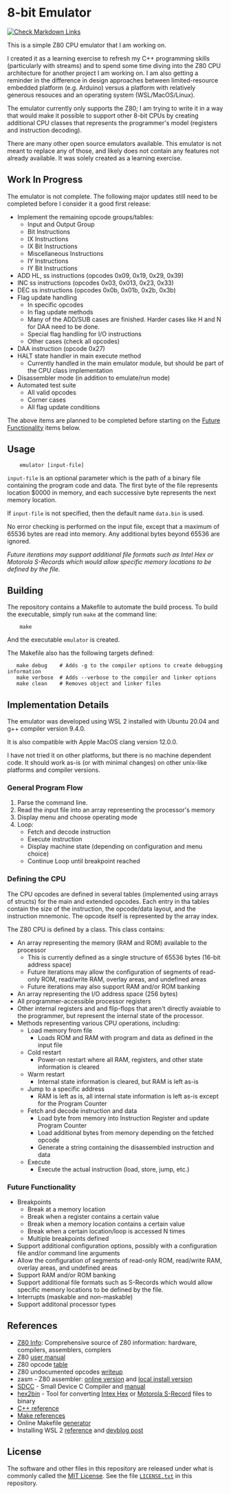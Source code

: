 # 8-bit Emulator

<!-- markdown-link-check-disable-next-line -->
[![Check Markdown Links](https://github.com/Andy4495/emulator-8-bit/actions/workflows/CheckMarkdownLinks.yml/badge.svg)](https://github.com/Andy4495/8-bit-emulator/actions/workflows/CheckMarkdownLinks.yml)

This is a simple Z80 CPU emulator that I am working on.

I created it as a learning exercise to refresh my C++ programming skills (particularly with streams) and to spend some time diving into the Z80 CPU architecture for another project I am working on. I am also getting a reminder in the difference in design approaches between limited-resource embedded platform (e.g. Arduino) versus a platform with relatively generous resouces and an operating system (WSL/MacOS/Linux).

The emulator currently only supports the Z80; I am trying to write it in a way that would make it possible to support other 8-bit CPUs by creating additional CPU classes that represents the programmer's model (registers and instruction decoding).

There are many other open source emulators available. This emulator is not meant to replace any of those, and likely does not contain any features not already available. It was solely created as a learning exercise.

## Work In Progress

The emulator is not complete. The following major updates still need to be completed before I consider it a good first release:

- Implement the remaining opcode groups/tables:
  - Input and Output Group
  - Bit Instructions
  - IX Instructions
  - IX Bit Instructions
  - Miscellaneous Instructions
  - IY Instructions
  - IY Bit Instructions
- ADD HL, ss instructions (opcodes 0x09, 0x19, 0x29, 0x39)
- INC ss instructions (opcodes 0x03, 0x013, 0x23, 0x33)
- DEC ss instructions (opcodes 0x0b, 0x01b, 0x2b, 0x3b)
- Flag update handling
  - In specific opcodes
  - In flag update methods
  - Many of the ADD/SUB cases are finished. Harder cases like H and N for DAA need to be done.
  - Special flag handling for I/O instructions
  - Other cases (check all opcodes)
- DAA instruction (opcode 0x27)
- HALT state handler in main execute method
  - Currently handled in the main emulator module, but should be part of the CPU class implementation
- Disassembler mode (in addition to emulate/run mode)
- Automated test suite
  - All valid opcodes
  - Corner cases
  - All flag update conditions

The above items are planned to be completed before starting on the [Future Functionality](#future-functionality) items below.

## Usage

```shell
    emulator [input-file]
```

`input-file` is an optional parameter which is the path of a binary file containing the program code and data. The first byte of the file represents location $0000 in memory, and each successive byte represents the next memory location.

If `input-file` is not specified, then the default name `data.bin` is used.

No error checking is performed on the input file, except that a maximum of 65536 bytes are read into memory. Any additional bytes beyond 65536 are ignored.

*Future iterations may support additional file formats such as Intel Hex or Motorola S-Records which would allow specific memory locations to be defined by the file.*

## Building

The repository contains a Makefile to automate the build process. To build the executable, simply run `make` at the command line:

```shell
    make
```

And the executable `emulator` is created.

The Makefile also has the following targets defined:

```text
   make debug    # Adds -g to the compiler options to create debugging information
   make verbose  # Adds --verbose to the compiler and linker options
   make clean    # Removes object and linker files
```

## Implementation Details

The emulator was developed using WSL 2 installed with Ubuntu 20.04 and g++ compiler version 9.4.0.

It is also compatible with Apple MacOS clang version 12.0.0.

I have not tried it on other platforms, but there is no machine dependent code. It should work as-is (or with minimal changes) on other unix-like platforms and compiler versions.

### General Program Flow

1. Parse the command line.
2. Read the input file into an array representing the processor's memory
3. Display menu and choose operating mode
4. Loop:
    - Fetch and decode instruction
    - Execute instruction
    - Display machine state (depending on configuration and menu choice)
    - Continue Loop until breakpoint reached

### Defining the CPU

The CPU opcodes are defined in several tables (implemented using arrays of structs) for the main and extended opcodes. Each entry in tha tables contain the size of the instruction, the opcode/data layout, and the instruction mnemonic. The opcode itself is represented by the array index.

The Z80 CPU is defined by a class. This class contains:

- An array representing the memory (RAM and ROM) available to the processor
  - This is currently defined as a single structure of 65536 bytes (16-bit address space)
  - Future iterations may allow the configuration of segments of read-only ROM, read/write RAM, overlay areas, and undefined areas
  - Future iterations may also support RAM and/or ROM banking
- An array representing the I/O address space (256 bytes)
- All programmer-accessible processor registers
- Other internal registers and and flip-flops that aren't directly avaiable to the programmer, but represent the internal state of the processor.
- Methods representing various CPU operations, including:
  - Load memory from file
    - Loads ROM and RAM with program and data as defined in the input file
  - Cold restart
    - Power-on restart where all RAM, registers, and other state information is cleared
  - Warm restart
    - Internal state information is cleared, but RAM is left as-is
  - Jump to a specific address
    - RAM is left as is, all internal state information is left as-is except for the Program Counter
  - Fetch and decode instruction and data
    - Load byte from memory into Instruction Register and update Program Counter
    - Load additional bytes from memory depending on the fetched opcode
    - Generate a string containing the disassembled instruction and data
  - Execute
    - Execute the actual instruction (load, store, jump, etc.)

### Future Functionality

- Breakpoints
  - Break at a memory location
  - Break when a register contains a certain value
  - Break when a memory location contains a certain value
  - Break when a certain location/loop is accessed N times
  - Multiple breakpoints defined
- Support additional configuration options, possibly with a configuration file and/or command line arguments
- Allow the configuration of segments of read-only ROM, read/write RAM, overlay areas, and undefined areas
- Support RAM and/or ROM banking
- Support additional file formats such as S-Records which would allow specific memory locations to be defined by the file.
- Interrupts (maskable and non-maskable)
- Support additonal processor types

## References

- [Z80 Info][5]: Comprehensive source of Z80 information: hardware, compilers, assemblers, complers
- Z80 [user manual][13]
- Z80 opcode [table][4]
- Z80 undocumented opcodes [writeup][18]
- zasm - Z80 assembler: [online version][6] and [local install version][7]
- [SDCC][8] - Small Device C Compiler and [manual][9]
- [hex2bin][10] - Tool for converting [Intex Hex][11] or [Motorola S-Record][12] files to binary
- [C++ reference][1]
- [Make references][2]
- Online Makefile [generator][3]
- Installing WSL 2 [reference][14] and [devblog post][15]

## License

The software and other files in this repository are released under what is commonly called the [MIT License][100]. See the file [`LICENSE.txt`][101] in this repository.

[1]: https://en.cppreference.com/
[2]: https://www.gnu.org/software/make/manual/make.html
[3]: https://solver.assistedcoding.eu/makefilegen
[4]: https://clrhome.org/table/
[5]: http://z80.info/index.html
[6]: http://k1.spdns.de/cgi-bin/zasm.cgi
[7]: https://k1.spdns.de/Develop/Projects/zasm/Distributions/
[8]: https://sdcc.sourceforge.net
[9]: https://sdcc.sourceforge.net/doc/sdccman.pdf
[10]: https://hex2bin.sourceforge.net
[11]: https://developer.arm.com/documentation/ka003292/latest
[12]: https://en.wikipedia.org/wiki/SREC_(file_format)
[13]: https://www.zilog.com/docs/z80/um0080.pdf
[14]: https://learn.microsoft.com/en-us/windows/wsl/tutorials/gui-apps
[15]: https://devblogs.microsoft.com/commandline/the-windows-subsystem-for-linux-in-the-microsoft-store-is-now-generally-available-on-windows-10-and-11/
[18]: http://www.myquest.nl/z80undocumented/z80-documented-v0.91.pdf
[100]: https://choosealicense.com/licenses/mit/
[101]: ./LICENSE.txt
[//]: # ([200]: https://github.com/Andy4495/emulator-8-bit)

[//]: # (This is a way to hack a comment in Markdown. This will not be displayed when rendered.)
